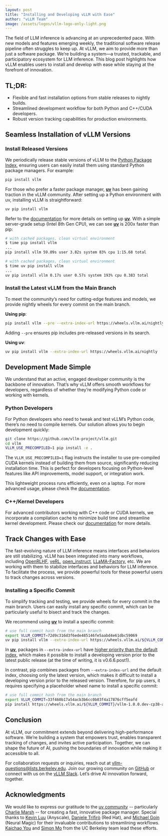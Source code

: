 ```yaml
---
layout: post
title: "Installing and Developing vLLM with Ease"
author: "vLLM Team"
image: /assets/logos/vllm-logo-only-light.png
---
```


The field of LLM inference is advancing at an unprecedented pace. With new models and features emerging weekly, the traditional software release pipeline often struggles to keep up. At vLLM, we aim to provide more than just a software package. We’re building a system—a trusted, trackable, and participatory ecosystem for LLM inference. This blog post highlights how vLLM enables users to install and develop with ease while staying at the forefront of innovation.

## TL;DR:

* Flexible and fast installation options from stable releases to nightly builds.  
* Streamlined development workflow for both Python and C++/CUDA developers.  
* Robust version tracking capabilities for production environments.

## Seamless Installation of vLLM Versions

### Install Released Versions

We periodically release stable versions of vLLM to the [Python Package Index](https://pypi.org/project/vllm/), ensuring users can easily install them using standard Python package managers. For example:

```sh
pip install vllm
```

For those who prefer a faster package manager, [**uv**](https://github.com/astral-sh/uv) has been gaining traction in the vLLM community. After setting up a Python environment with uv, installing vLLM is straightforward:

```sh
uv pip install vllm
```

Refer to the [documentation](https://docs.vllm.ai/en/latest/getting_started/installation/gpu-cuda.html#install-released-versions) for more details on setting up [**uv**](https://github.com/astral-sh/uv). With a simple server-grade setup (Intel 8th Gen CPU), we can see [**uv**](https://github.com/astral-sh/uv) is 200x faster than pip:

```sh
# with cached packages, clean virtual environment
$ time pip install vllm
...
pip install vllm 59.09s user 3.82s system 83% cpu 1:15.68 total

# with cached packages, clean virtual environment
$ time uv pip install vllm
...
uv pip install vllm 0.17s user 0.57s system 193% cpu 0.383 total
```

### Install the Latest vLLM from the Main Branch

To meet the community’s need for cutting-edge features and models, we provide nightly wheels for every commit on the main branch.

**Using pip**:

```sh
pip install vllm --pre --extra-index-url https://wheels.vllm.ai/nightly
```

Adding `--pre` ensures pip includes pre-released versions in its search.

**Using uv**:

```sh
uv pip install vllm --extra-index-url https://wheels.vllm.ai/nightly
```

## Development Made Simple

We understand that an active, engaged developer community is the backbone of innovation. That’s why vLLM offers smooth workflows for developers, regardless of whether they’re modifying Python code or working with kernels.

### Python Developers

For Python developers who need to tweak and test vLLM’s Python code, there’s no need to compile kernels. Our solution allows you to begin development quickly:

```sh
git clone https://github.com/vllm-project/vllm.git
cd vllm
VLLM_USE_PRECOMPILED=1 pip install -e .
```

The `VLLM_USE_PRECOMPILED=1` flag instructs the installer to use pre-compiled CUDA kernels instead of building them from source, significantly reducing installation time. This is perfect for developers focusing on Python-level features like API improvements, model support, or integration work.

This lightweight process runs efficiently, even on a laptop. For more advanced usage, please check the [documentation](https://docs.vllm.ai/en/latest/getting_started/installation/gpu-cuda.html#python-only-build-without-compilation).

### C++/Kernel Developers

For advanced contributors working with C++ code or CUDA kernels, we incorporate a compilation cache to minimize build time and streamline kernel development. Please check our [documentation](https://docs.vllm.ai/en/latest/getting_started/installation/gpu-cuda.html#full-build-with-compilation) for more details.

## Track Changes with Ease

The fast-evolving nature of LLM inference means interfaces and behaviors are still stabilizing. vLLM has been integrated into many workflows, including [OpenRLHF](https://github.com/OpenRLHF/OpenRLHF), [veRL](https://github.com/volcengine/verl), [open_instruct](https://github.com/allenai/open-instruct), [LLaMA-Factory](https://github.com/hiyouga/LLaMA-Factory), etc. We are working with them to stabilize interfaces and behaviors for LLM inference. To facilitate the process, we provide powerful tools for these powerful users to track changes across versions.

### Installing a Specific Commit

To simplify tracking and testing, we provide wheels for every commit in the main branch. Users can easily install any specific commit, which can be particularly useful to bisect and track the changes.

We recommend using [**uv**](https://github.com/astral-sh/uv) to install a specific commit:

```sh
# use full commit hash from the main branch
export VLLM_COMMIT=72d9c316d3f6ede485146fe5aabd4e61dbc59069
uv pip install vllm --extra-index-url https://wheels.vllm.ai/${VLLM_COMMIT}
```

In [**uv**](https://github.com/astral-sh/uv), packages in `--extra-index-url` have [higher priority than the default index](https://docs.astral.sh/uv/pip/compatibility/#packages-that-exist-on-multiple-indexes), which makes it possible to install a developing version prior to the latest public release (at the time of writing, it is v0.6.6.post1).

In contrast, pip combines packages from `--extra-index-url` and the default index, choosing only the latest version, which makes it difficult to install a developing version prior to the released version. Therefore, for pip users, it requires specifying a placeholder wheel name to install a specific commit:

```sh
# use full commit hash from the main branch
export VLLM_COMMIT=33f460b17a54acb3b6cc0b03f4a17876cff5eafd
pip install https://wheels.vllm.ai/${VLLM_COMMIT}/vllm-1.0.0.dev-cp38-abi3-manylinux1_x86_64.whl
```

## Conclusion

At vLLM, our commitment extends beyond delivering high-performance software. We’re building a system that empowers trust, enables transparent tracking of changes, and invites active participation. Together, we can shape the future of AI, pushing the boundaries of innovation while making it accessible to all.

For collaboration requests or inquiries, reach out at [vllm-questions@lists.berkeley.edu](mailto:vllm-questions@lists.berkeley.edu). Join our growing community on [GitHub](https://github.com/vllm-project/vllm) or connect with us on the [vLLM Slack](https://slack.vllm.ai/). Let’s drive AI innovation forward, together.

## Acknowledgments

We would like to express our gratitude to the [uv community](https://docs.astral.sh/uv/) -- particularly [Charlie Marsh](https://github.com/charliermarsh) -- for creating a fast, innovative package manager. Special thanks to [Kevin Luu](https://github.com/khluu) (Anyscale), [Daniele Trifirò](https://github.com/dtrifiro) (Red Hat), and [Michael Goin](https://github.com/mgoin) (Neural Magic) for their invaluable contributions to streamlining workflows. [Kaichao You](https://github.com/youkaichao) and [Simon Mo](https://github.com/simon-mo) from the UC Berkeley team lead these efforts.  
